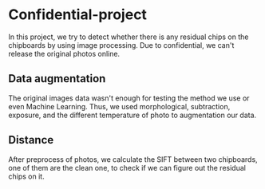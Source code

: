 # Confidential-project

In this project, we try to detect whether there is any residual chips on the chipboards by using image processing.
Due to confidential, we can't release the original photos online.

## Data augmentation
The original images data wasn't enough for testing the method we use or even Machine Learning.
Thus, we used morphological, subtraction, exposure, and the different temperature of photo to augmentation our data.

## Distance
After preprocess of photos, we calculate the SIFT between two chipboards, one of them are the clean one, to check if we can figure out the residual chips on it.
